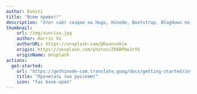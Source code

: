 ```yaml
---
author: Dvesti
title: "Всем привет!"
description: "Этот сайт создан на Hugo, Hinode, Bootstrap, Blogdown по инструкции:"
thumbnail:
    url: /img/sunrise.jpg
    author: Harris Vo
    authorURL: https://unsplash.com/@hoanvokim
    origin: https://unsplash.com/photos/ZX6BPboJrYk
    originName: Unsplash
actions:
  get-started:
    url: "https://gethinode-com.translate.goog/docs/getting-started/introduction/?_x_tr_sl=en&_x_tr_tl=ru&_x_tr_hl=ru"
    title: "Прочитать (на русском)"
    icon: "fas book-open"
---
```

